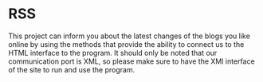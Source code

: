 # RSS
This project can inform you about the latest changes of the blogs you like online by using the methods that provide the ability to connect us to the HTML interface to the program. It should only be noted that our communication port is XML, so please make sure to have the XMl interface of the site to run and use the program.

